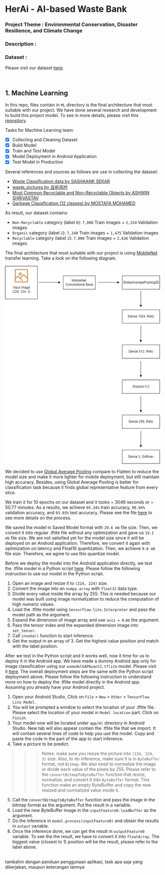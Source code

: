 # HerAi - AI-based Waste Bank

### Project Theme : Environmental Conservation, Disaster Resilience, and Climate Change

### Description :

### Dataset : 
Please visit our dataset [here](https://drive.google.com/file/d/1EiD0SNOjb9N-5J1-tTOY57jL52MWw2B1/view?usp=sharing). 

<br />

## 1. Machine Learning
In this repo, files contain in `ML` directory is the final architecture that most suitable with our project. We have done several research and development to build this project model. To see in more details, please visit this [repository](https://github.com/samleonnn/HerAi-Model-Development).

Tasks for Machine Learning team:
- [x] Collecting and Cleaning Dataset
- [x] Build Model
- [x] Train and Test Model
- [x] Model Deployment in Android Application
- [x] Test Model in Production

Several references and sources as follows are use in collecting the dataset:
- [Waste Classification data by SASHAANK SEKAR](https://www.kaggle.com/datasets/techsash/waste-classification-data)
- [waste_pictures by 且听风吟](https://www.kaggle.com/datasets/wangziang/waste-pictures)
- [Most Common Recyclable and Non-Recyclable Objects by ASHWIN SHRIVASTAV](https://www.kaggle.com/datasets/ashwinshrivastav/most-common-recyclable-and-nonrecyclable-objects)
- [Garbage Classification (12 classes) by MOSTAFA MOHAMED](https://www.kaggle.com/datasets/mostafaabla/garbage-classification?select=garbage_classification)

As result, our dataset contains:
- `Non-Recyclable` category (label `0`): `7,000` Train images + `2,324` Validation images
- `Organic` category (label `1`): `7,249` Train images + `1,475` Validation images
- `Recyclable` category (label `2`): `7,000` Train images + `2,626` Validation images

The final architecture that most suitable with our project is using [MobileNet](https://arxiv.org/pdf/1704.04861.pdf) transfer learning. Take a look on the following diagram.
<br /><br />
![Machine Learning Architecture Diagram](https://github.com/heriirianto/Capstone-Project-Bangkit2022/blob/main/ML/diagram.jpg?raw=true)

We decided to use [Global Average Pooling](https://github.com/christianversloot/machine-learning-articles/blob/main/what-are-max-pooling-average-pooling-global-max-pooling-and-global-average-pooling.md#global-average-pooling) compare to Flatten to reduce the model size and make it more lighter for mobile deployment, but still maintain high accuracy. Besides, using Global Average Pooling is better for classification task because it finds global representative feature from every slice.

We train it for 10 epochs on our dataset and it tooks ~ 3046 seconds or ~ 50.77 minutes. As a results, we achieve `95.34%` train accuracy, `90.04%` validation accuracy, and `93.93%` test accuracy. Please see the file [here](https://github.com/heriirianto/Capstone-Project-Bangkit2022/blob/main/ML/HerAi%20Waste%20Segregation%20Model%20Development.ipynb) to see more details on the process.

We saved the model in Saved Model format with `29.6 mb` file size. Then, we convert it into regular .tflite file without any optimization and gave us `19.2 mb` file size. We are not satisfied yet for the model size since it will be deployed on an Android application. Therefore, we convert it again with optimization on latency and Float16 quantization. Then, we achieve `9.6 mb` file size. Therefore, we agree to use this quantize model.

Before we deploy the model into the Android application directly, we test the .tflite model in a Python script [here](https://github.com/heriirianto/Capstone-Project-Bangkit2022/blob/main/ML/testTFLite.py). Please follow the following instruction to use our model in the Python script.
1. Open an image and resize it to `(224, 224)` size.
2. Convert the image into an `numpy.array` with `float32` data type.
3. Divide every value inside the array by 255. This is needed because our model was built using image normalization to reduce the computation of high numeric values.
4. Load the .tflite model using `tensorflow.lite.Interpreter` and pass the model path as the argument.
5. Expand the dimension of image array and use `axis = 0` as the argument.
6. Pass the tensor index and the expanded dimension image into `set_tensor`.
7. Call `invoke()` function to start inference.
8. Get the output in an array of 3. Get the highest value position and match with the label position.

After we test in the Python script and it works well, now it time for us to deploy it in the Android app. We have made a dummy Android app only for image classification using our `wsmodelGAPQuant2.tflite` model. Please visit it [here](https://github.com/heriirianto/Capstone-Project-Bangkit2022/tree/main/ML/WasteSegregation2). The overall deployment steps are the same with the Python script deployment above. Please follow the following instruction to understand more on how to deploy the .tflite model directly in the Android app. Assuming you already have your Android project.
1. Open your Android Studio, Click on `File` > `New` > `Other` > `TensorFlow Lite Model`.
2. You will be prompted a window to select the location of your .tflite file. Please select the location of your model in `Model location` part. Click on `Finish`.
3. Your model now will be located under `app/ml` directory in Android Studio. New tab will also appear contain the .tflite file that we import. It will contain several lines of code to help you use the model. Copy and paste the code in the part of the app to start inference.
4. Take a picture to be predict. 
>>> Notes: make sure you resize the picture into `(224, 224, 3)` size. Also, to do inference, make sure it is in `ByteBuffer` format, not `Bitmap`. We also need to normalize the image or divide each value of the pixels by 255. Please refer to the `convertBitmapToByteBuffer` function that resize, normalize, and convert it into `ByteBuffer` format. This function make an empty ByteBuffer and copy the new resized and normalized value inside it.
5. Call the `convertBitmapToByteBuffer` function and pass the image in the bitmap format as the argument. Put the result in a variable.
6. Load the new ByteBuffer image in the `inputFeature0.loadBuffer` as the argument.
7. Do the inference in `model.process(inputFeature0)` and obtain the results in `output` variable.
8. Once the inference done, we can get the result in `outputFeature0` variable. To see the the result, we have to convert it into `floatArray`. The biggest value (closest to 1) position will be the result, please refer to the label above.
<br /><br />

tambahin dengan panduan penggunaan aplikasi, task apa saja yang dikerjakan, maupun keterangan lainnya
